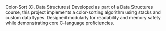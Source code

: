 Color-Sort (C, Data Structures)
Developed as part of a Data Structures course, this project implements a color-sorting algorithm using stacks and custom data types. Designed modularly for readability and memory safety while demonstrating core C-language proficiencies.
